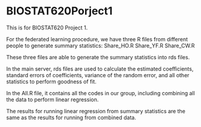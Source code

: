# BIOSTAT620Porject1
This is for BIOSTAT620 Project 1.

For the federated learning procedure, we have three R files from different people to generate summary statistics:
Share_HO.R   Share_YF.R  Share_CW.R

These three files are able to generate the summary statistics into rds files.


In the main server, rds files are used to calculate the estimated coefficients, standard errors of coefficients,
variance of the random error, and all other statistics to perform goodness of fit.


In the All.R file, it contains all the codes in our group, including combining all the data to perform linear
regression.

The results for running linear regression from summary statistics are the same as the results 
for running from combined data.

